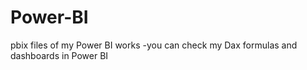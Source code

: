 # Power-BI
pbix files of my Power BI works
-you can check my Dax formulas and dashboards in Power BI
